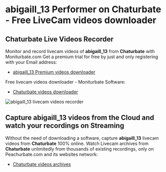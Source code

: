 # abigaill_13 Performer on Chaturbate - Free LiveCam videos downloader

## Chaturbate Live Videos Recorder

Monitor and record livecam videos of **abigaill_13** from **Chaturbate** with Moniturbate.com
Get a premium trial for free by just and only registering with your Email address:
* [abigaill_13 Premium videos downloader](https://moniturbate.com/request-demo-licence-key.html)

Free livecam videos downloader - Moniturbate Software:
* [Chaturbate videos downloader](https://moniturbate.com/moniturbate-download-software.html)

![abigaill_13 livecam videos recorder](https://peachurnet.com/templates/moniturbate-software.png)


## Capture abigaill_13 videos from the Cloud and watch your recordings on Streaming

Without the need of downloading a software, capture **abigaill_13** livecam videos from **Chaturbate** 100% online.
Watch Livecam archives from **Chaturbate** unlimitedly from thousands of existing recordings, only on Peachurbate.com and its websites network:
* [Chaturbate videos archives](https://peachurnet.com/)